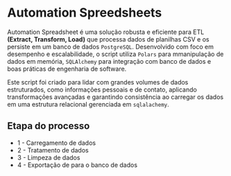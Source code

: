 # Automation Spreedsheets

Automation Spreadsheet é uma solução robusta e eficiente para ETL **(Extract, Transform, Load)** que processa dados de planilhas CSV e os persiste em um banco de dados `PostgreSQL`. Desenvolvido com foco em desempenho e escalabilidade, o script utiliza `Polars` para mmanipulação de dados em memória, `SQLAlchemy` para integração com banco de dados e boas práticas de engenharia de software.

Este script foi criado para lidar com grandes volumes de dados estruturados, como informações pessoais e de contato, aplicando transformações avançadas e garantindo consistência ao carregar os dados em uma estrutura relacional gerenciada em `sqlalachemy`.

## Etapa do processo

- 1 - Carregamento de dados 
- 2 - Tratamento de dados
- 3 - Limpeza de dados
- 4 - Exportação de para o banco de dados
